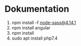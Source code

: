 # Dokumentation
1. npm install -f node-sass@4.14.1
1. npm install angular
1. npm install
1. sudo apt install php7.4